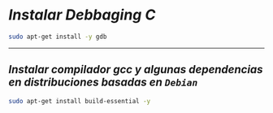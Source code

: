<!-- Autor: Daniel Benjamin Perez Morales -->
<!-- GitHub: https://github.com/DanielBenjaminPerezMoralesDev13 -->
<!-- Gitlab: https://gitlab.com/DanielBenjaminPerezMoralesDev13 -->
<!-- Correo electrónico: danielperezdev@proton.me -->

# ***Instalar Debbaging C***

```bash
sudo apt-get install -y gdb
```

---

## ***Instalar compilador gcc y algunas dependencias en distribuciones basadas en `Debian`***

```bash
sudo apt-get install build-essential -y
```
